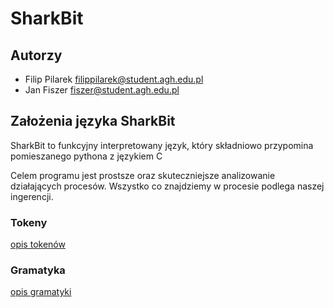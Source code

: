 # SharkBit

## Autorzy 

- Filip Pilarek filippilarek@student.agh.edu.pl
- Jan Fiszer fiszer@student.agh.edu.pl

## Założenia języka SharkBit

  SharkBit to funkcyjny interpretowany język, który składniowo przypomina pomieszanego pythona z językiem C
  
  Celem programu jest prostsze oraz skuteczniejsze analizowanie działających procesów. Wszystko co znajdziemy w procesie podlega naszej ingerencji. 
  

### Tokeny
  [opis tokenów](https://github.com/Tigerly1/kompilatory-agh-sharkbit/blob/main/tokens.md)
### Gramatyka
  [opis gramatyki](https://github.com/Tigerly1/kompilatory-agh-sharkbit/blob/main/grammar.md)
